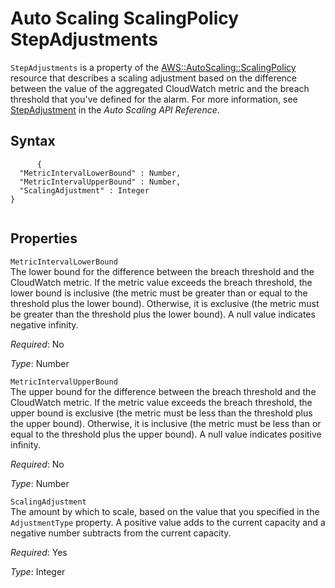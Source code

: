 Auto Scaling ScalingPolicy StepAdjustments
==========================================

`StepAdjustments` is a property of the [AWS::AutoScaling::ScalingPolicy](aws-properties-as-policy.html "AWS::AutoScaling::ScalingPolicy") resource that describes a scaling adjustment based on the difference between the value of the aggregated CloudWatch metric and the breach threshold that you've defined for the alarm. For more information, see [StepAdjustment](http://docs.aws.amazon.com/AutoScaling/latest/APIReference/API_StepAdjustment.html) in the *Auto Scaling API Reference*.

Syntax
------

``` {.programlisting}
      {
  "MetricIntervalLowerBound" : Number,
  "MetricIntervalUpperBound" : Number,
  "ScalingAdjustment" : Integer
}
    
```

Properties
----------

 `MetricIntervalLowerBound`   
The lower bound for the difference between the breach threshold and the CloudWatch metric. If the metric value exceeds the breach threshold, the lower bound is inclusive (the metric must be greater than or equal to the threshold plus the lower bound). Otherwise, it is exclusive (the metric must be greater than the threshold plus the lower bound). A null value indicates negative infinity.

*Required*: No

*Type*: Number

 `MetricIntervalUpperBound`   
The upper bound for the difference between the breach threshold and the CloudWatch metric. If the metric value exceeds the breach threshold, the upper bound is exclusive (the metric must be less than the threshold plus the upper bound). Otherwise, it is inclusive (the metric must be less than or equal to the threshold plus the upper bound). A null value indicates positive infinity.

*Required*: No

*Type*: Number

 `ScalingAdjustment`   
The amount by which to scale, based on the value that you specified in the `AdjustmentType` property. A positive value adds to the current capacity and a negative number subtracts from the current capacity.

*Required*: Yes

*Type*: Integer


